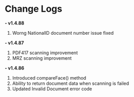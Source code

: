 # Change Logs

**- v1.4.88**
1. Worng NationalID document number issue fixed

**- v1.4.87**
1. PDF417 scanning improvement
2. MRZ scanning improvement

**- v1.4.86**
1. Introduced compareFace() method
2. Ability to return document data when scanning is failed
3. Updated Invalid Document error code
